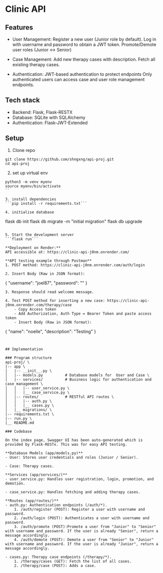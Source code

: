 # Clinic API 

## Features
- User Management:
Register a new user (Junior role by default).
Log in with username and password to obtain a JWT token.
Promote/Demote user roles (Junior <-> Senior)

- Case Management:
Add new therapy cases with description.
Fetch all existing therapy cases.

- Authentication:
JWT-based authentication to protect endpoints
Only authenticated users can access case and user role management endpoints.


## Tech stack
- Backend: Flask, Flask-RESTX 
- Database: SQLite with SQLAlchemy
- Authentication: Flask-JWT-Extended

## Setup
1. Clone repo
```
git clone https://github.com/shngxng/api-proj.git
cd api-proj
```

2. set up virtual env
```
python3 -m venv myenv
source myenv/bin/activate 
`` 

3. install dependencies
```pip install -r requirements.txt```

4. initialise database
```
flask db init
flask db migrate -m "initial migration"
flask db upgrade
```

5. Start the development server
```flask run```

**Deployment on Render:**
API accessible at: https://clinic-api-j0nm.onrender.com/

**API testing example through Postman**
1. POST method: https://clinic-api-j0nm.onrender.com/auth/login

2. Insert Body (Raw in JSON format):
```
{
  "username": "joel87",
  "password": ""
}
```
3. Response should read welcome message. 

4. Test POST method for inserting a new case: https://clinic-api-j0nm.onrender.com/therapy/case
    - Copy Access token
    - Add Authorization, Auth Type = Bearer Token and paste access token
    - Insert Body (Raw in JSON format):
```
{
  "name": "noelle",
  "description": "Testing"
}
```


## Implementation 

### Program structure 
api-proj/ \
|-- app \
|   |-- __init__.py \
│   |-- models.py          # Database models for  User and Case \
│   |-- services/          # Business logic for authentication and case management \
│   │   |-- user_service.py \
│   │   |__ case_service.py \
│   |-- routes/            # RESTful API routes \
│   │   |-- auth.py \
│   │   |__ cases.py \
│   |__ migrations/ \
|-- requirements.txt \
|-- run.py \
|__ README.md 

### Codebase

On the index page, Swagger UI has been auto-generated which is provided by Flask-RESTx. This was for easy API testing. 

**Database Models (app/models.py)**
- User: Stores user credentials and roles (Junior / Senior).

- Case: Therapy cases.

**Services (app/services/)**
- user_service.py: Handles user registration, login, promotion, and demotion.

- case_service.py: Handles fetching and adding therapy cases.

**Routes (app/routes/)**
- auth.py: Authentication endpoints (/auth/*).
    1. /auth/register (POST): Register a user with username and password.
    2. /auth/login (POST): Authenticates a user with username and password.
    3. /auth/promote (POST):Promote a user from "Junior" to "Senior" with username and password. If the user is already "Senior", return a message accordingly.
    4. /auth/demote (POST): Demote a user from "Senior" to "Junior" with username and password. If the user is already "Junior", return a message accordingly.

- cases.py: Therapy case endpoints (/therapy/*).
    1. /therapy/cases (GET): Fetch the list of all cases.
    2. /therapy/case (POST): Adds a case.

